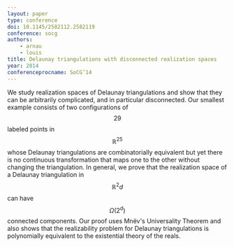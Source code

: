 ```yaml
---
layout: paper
type: conference
doi: 10.1145/2582112.2582119
conference: socg
authors:
    - arnau
    - louis
title: Delaunay triangulations with disconnected realization spaces
year: 2014
conferenceprocname: SoCG’14
---
```


We study realization spaces of Delaunay triangulations and show that they can be
arbitrarily complicated, and in particular disconnected. Our smallest example consists of
two configurations of $$29$$ labeled points in $$\mathbb{R}^{25}$$ whose Delaunay
triangulations are combinatorially equivalent but yet there is no continuous
transformation that maps one to the other without changing the triangulation. In general,
we prove that the realization space of a Delaunay triangulation in $$\mathbb{R}^2d$$ can
have $$\Omega(2^d)$$ connected components. Our proof uses Mnëv's Universality Theorem and
also shows that the realizability problem for Delaunay triangulations is polynomially
equivalent to the existential theory of the reals.
